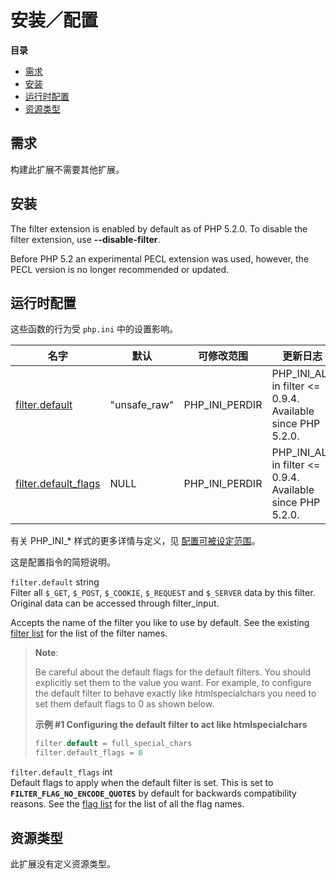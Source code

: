 安装／配置
==========

**目录**

-   [需求](/filter/setup.html#需求)
-   [安装](/filter/setup.html#安装)
-   [运行时配置](/filter/setup.html#运行时配置)
-   [资源类型](/filter/setup.html#资源类型)

需求
----

构建此扩展不需要其他扩展。

安装
----

The filter extension is enabled by default as of PHP 5.2.0. To disable
the filter extension, use **--disable-filter**.

Before PHP 5.2 an experimental PECL extension was used, however, the
PECL version is no longer recommended or updated.

运行时配置
----------

这些函数的行为受 `php.ini` 中的设置影响。

| 名字                                                                | 默认          | 可修改范围       | 更新日志                                                      |
|---------------------------------------------------------------------|---------------|------------------|---------------------------------------------------------------|
| <a href="/filter/setup.html#" class="link">filter.default</a>       | "unsafe\_raw" | PHP\_INI\_PERDIR | PHP\_INI\_ALL in filter \<= 0.9.4. Available since PHP 5.2.0. |
| <a href="/filter/setup.html#" class="link">filter.default_flags</a> | NULL          | PHP\_INI\_PERDIR | PHP\_INI\_ALL in filter \<= 0.9.4. Available since PHP 5.2.0. |

有关 PHP\_INI\_\* 样式的更多详情与定义，见
<a href="/configuration/changes/modes.html" class="xref">配置可被设定范围</a>。

这是配置指令的简短说明。

`filter.default` <span class="type">string</span>  
Filter all `$_GET`, `$_POST`, `$_COOKIE`, `$_REQUEST` and `$_SERVER`
data by this filter. Original data can be accessed through <span
class="function">filter\_input</span>.

Accepts the name of the filter you like to use by default. See the
existing <a href="/filter/filters.html" class="link">filter list</a> for
the list of the filter names.

> **Note**:
>
> Be careful about the default flags for the default filters. You should
> explicitly set them to the value you want. For example, to configure
> the default filter to behave exactly like <span
> class="function">htmlspecialchars</span> you need to set them default
> flags to 0 as shown below.
>
> **示例 \#1 Configuring the default filter to act like
> htmlspecialchars**
>
> ``` php
> filter.default = full_special_chars
> filter.default_flags = 0
> ```

`filter.default_flags` <span class="type">int</span>  
Default flags to apply when the default filter is set. This is set to
**`FILTER_FLAG_NO_ENCODE_QUOTES`** by default for backwards
compatibility reasons. See the
<a href="/filter/filters.html#Filter%20flags" class="link">flag list</a>
for the list of all the flag names.

资源类型
--------

此扩展没有定义资源类型。
